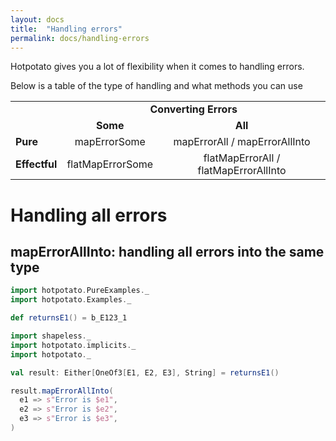 ```yaml
---
layout: docs
title:  "Handling errors"
permalink: docs/handling-errors
---
```


Hotpotato gives you a lot of flexibility when it comes to handling errors.

Below is a table of the type of handling and what methods you can use

<style>
    .error-handling-table td{
      text-align: center;
    }
    
    .error-handling-table .left {
      text-align: left;
    }
    
    .bold {
      font-weight: bold;
    }
</style>

<table class="error-handling-table">
  <tr>
    <td style="border: none"></td>
    <td colspan="2" class="bold">Converting Errors</td>
  </tr>
  <tr>
    <td style="border: none"></td>
    <td class="bold">Some</td>
    <td class="bold">All</td>
  </tr>
  <tr>
    <td class="left bold">Pure</td>
    <td>mapErrorSome</td>
    <td>mapErrorAll / mapErrorAllInto</td>
  </tr>
  <tr>
    <td class="left bold">Effectful</td>
    <td>flatMapErrorSome</td>
    <td>flatMapErrorAll / flatMapErrorAllInto</td>
  </tr>
</table>

# Handling all errors

## mapErrorAllInto: handling all errors into the same type

```scala mdoc:invisible
import hotpotato.PureExamples._
import hotpotato.Examples._

def returnsE1() = b_E123_1
```

```scala mdoc:silent
import shapeless._
import hotpotato.implicits._
import hotpotato._
```

```scala mdoc
val result: Either[OneOf3[E1, E2, E3], String] = returnsE1()

result.mapErrorAllInto(
  e1 => s"Error is $e1",
  e2 => s"Error is $e2",
  e3 => s"Error is $e3",
)
```


